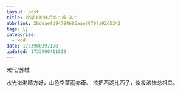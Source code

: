 ```yaml
---
layout: post
title: 饮湖上初晴后雨二首·其二
abbrlink: 2bddaefd94794686aae89797a9205342
tags: []
categories:
  - wcd
date: 1733900397190
updated: 1733900411819
---
```


宋代/苏轼

水光潋滟晴方好，山色空蒙雨亦奇。
欲把西湖比西子，淡妆浓抹总相宜。

